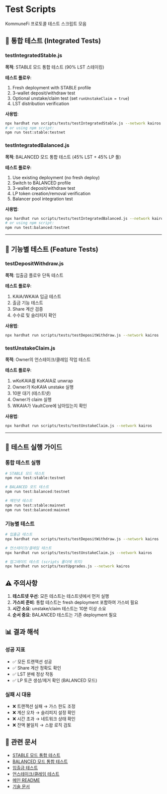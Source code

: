# Test Scripts

KommuneFi 프로토콜 테스트 스크립트 모음

## 📌 통합 테스트 (Integrated Tests)

### testIntegratedStable.js
**목적**: STABLE 모드 통합 테스트 (90% LST 스테이킹)

**테스트 플로우**:
1. Fresh deployment with STABLE profile
2. 3-wallet deposit/withdraw test
3. Optional unstake/claim test (set `runUnstakeClaim = true`)
4. LST distribution verification

**사용법**:
```bash
npx hardhat run scripts/tests/testIntegratedStable.js --network kairos
# or using npm script:
npm run test:stable:testnet
```

### testIntegratedBalanced.js
**목적**: BALANCED 모드 통합 테스트 (45% LST + 45% LP 풀)

**테스트 플로우**:
1. Use existing deployment (no fresh deploy)
2. Switch to BALANCED profile
3. 3-wallet deposit/withdraw test  
4. LP token creation/removal verification
5. Balancer pool integration test

**사용법**:
```bash
npx hardhat run scripts/tests/testIntegratedBalanced.js --network kairos
# or using npm script:
npm run test:balanced:testnet
```

---

## 🧪 기능별 테스트 (Feature Tests)

### testDepositWithdraw.js
**목적**: 입출금 플로우 단독 테스트

**테스트 플로우**:
1. KAIA/WKAIA 입금 테스트
2. 출금 기능 테스트
3. Share 계산 검증
4. 수수료 및 슬리피지 확인

**사용법**:
```bash
npx hardhat run scripts/tests/testDepositWithdraw.js --network kairos
```

### testUnstakeClaim.js
**목적**: Owner의 언스테이크/클레임 작업 테스트

**테스트 플로우**:
1. wKoKAIA를 KoKAIA로 unwrap
2. Owner가 KoKAIA unstake 실행
3. 10분 대기 (테스트넷)
4. Owner가 claim 실행
5. WKAIA가 VaultCore에 남아있는지 확인

**사용법**:
```bash
npx hardhat run scripts/tests/testUnstakeClaim.js --network kairos
```

---

## 🎯 테스트 실행 가이드

### 통합 테스트 실행
```bash
# STABLE 모드 테스트
npm run test:stable:testnet

# BALANCED 모드 테스트  
npm run test:balanced:testnet

# 메인넷 테스트
npm run test:stable:mainnet
npm run test:balanced:mainnet
```

### 기능별 테스트
```bash
# 입출금 테스트
npx hardhat run scripts/tests/testDepositWithdraw.js --network kairos

# 언스테이크/클레임 테스트
npx hardhat run scripts/tests/testUnstakeClaim.js --network kairos

# 업그레이드 테스트 (scripts 폴더에 위치)
npx hardhat run scripts/testUpgrades.js --network kairos
```

## ⚠️ 주의사항

1. **테스트넷 우선**: 모든 테스트는 테스트넷에서 먼저 실행
2. **가스비 준비**: 통합 테스트는 fresh deployment 포함하여 가스비 필요
3. **시간 소요**: unstake/claim 테스트는 10분 이상 소요
4. **순서 중요**: BALANCED 테스트는 기존 deployment 필요

## 📊 결과 해석

### 성공 지표
- ✅ 모든 트랜잭션 성공
- ✅ Share 계산 정확도 확인
- ✅ LST 분배 정상 작동
- ✅ LP 토큰 생성/제거 확인 (BALANCED 모드)

### 실패 시 대응
- ❌ 트랜잭션 실패 → 가스 한도 조정
- ❌ 계산 오차 → 슬리피지 설정 확인
- ❌ 시간 초과 → 네트워크 상태 확인
- ❌ 잔액 불일치 → 스왑 로직 검토

## 🔗 관련 문서

- [STABLE 모드 통합 테스트](./testIntegratedStable.js)
- [BALANCED 모드 통합 테스트](./testIntegratedBalanced.js)
- [입출금 테스트](./testDepositWithdraw.js)
- [언스테이크/클레임 테스트](./testUnstakeClaim.js)
- [메인 README](../../README.md)
- [기술 문서](../../CLAUDE.md)